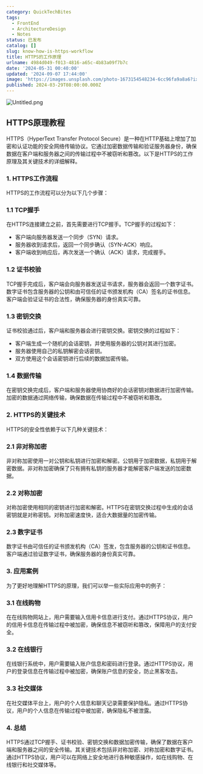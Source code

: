 ```yaml
---
category: QuickTechBites
tags:
  - FrontEnd
  - ArchitectureDesign
  - Notes
status: 已发布
catalog: []
slug: know-how-is-https-workflow
title: HTTPS的工作原理
urlname: 4984d049-f013-4816-a65c-4b83a09f7b7c
date: '2024-05-31 00:40:00'
updated: '2024-09-07 17:44:00'
image: 'https://images.unsplash.com/photo-1673154548234-6cc96fa9a8a6?ixlib=rb-4.0.3&q=85&fm=jpg&crop=entropy&cs=srgb'
published: 2024-03-29T08:00:00.000Z
---
```


![Untitled.png](https://prod-files-secure.s3.us-west-2.amazonaws.com/5d24fe63-e567-4804-86f9-9fdc62e13082/2950c759-0255-4c0a-becc-122aae8c82c0/Untitled.png?X-Amz-Algorithm=AWS4-HMAC-SHA256&X-Amz-Content-Sha256=UNSIGNED-PAYLOAD&X-Amz-Credential=ASIAZI2LB4666JXR4355%2F20250302%2Fus-west-2%2Fs3%2Faws4_request&X-Amz-Date=20250302T053713Z&X-Amz-Expires=3600&X-Amz-Security-Token=IQoJb3JpZ2luX2VjEH4aCXVzLXdlc3QtMiJIMEYCIQCIe5MxbZ069m7GRYLnIfbW%2BbAjlCbUf4SNiu1YLmw6XgIhALZUwNreeyuHXfENo8P4J%2F6P2sOSGetIaKR29P3kl2%2F6KogECLb%2F%2F%2F%2F%2F%2F%2F%2F%2F%2FwEQABoMNjM3NDIzMTgzODA1Igx%2FzffKRXNiDYhffIoq3APlVePyjcSAyS%2FAX0kEv2CHfPKYfAucVu1aFtGtzOlpqUH%2FC8bEtdjKck%2BX91DMtR9PNgFz4JLBSIMkE1vpz74ZpJExQtbBK2WO8HQUJPLiUocXAeHQUbnSDIrO%2B14iAAdaxndxL%2FCuPpGkvhqrUL26beP5LPHjWhYGTtmOU7ZUK%2BSYkoRxQq4rXmR5k8Gw%2FzIgAo0uwd0OBanj4eplubY5XQ0Vn9f2dyIL5XPxdth8VT25ac5H2aCdFnisI4EpPdrfkSW9JTUZ2ckEygQM35ZQJkwRhVP06OJ3HdQvq21Avf%2BkTsGl1tX9JbaMiiPW%2BqJlxgE3vefkwxhhl0cAolnsIEduMiLz8yJVGxVzsg3IdFu%2Fe2ww2%2FGEpZjvhI%2BSMDF0jEJavrQAqhvMQYTcFWR9UQnID85gbgaBF6byTiaDVSAjyOBNkmOAWwdrJTqVAiwSNPLUmWLs1ZGwMaHBznskA0IfSe6h7ITPR3I6mX%2Fp1PJ6irCtTIyZf56qhY%2FhiMSZs6RSve8wV6hCcfx3HEvs95OIv1P%2Bbvh7HkbN6B8%2Fa0rsGtEpQ5TOV4fPGChdERG5ypjpEVr2AB5lNPBaMFOBdjoJedX0uMjS5Fifv0PjTtJ8zCOLEILbmfyADDCJ1o%2B%2BBjqkAZl%2BaPhCgzc43VQ1iVMWTzEf0POlaC17x0xq3AeRgwS9QaIfroWQHZjmLmW9yMbf%2BfEmmBoedaCrjUVUVPWZoxsZIyYis6QwxWq%2FFP7XrsS4L5Je4M%2BSOi9%2BI2nxIHVdIX6DVS%2FJ59J6dfLaooKpx1W%2Bo%2BXikaFyHeHvayWG1wW%2FAzqDSuGJCbdNhmmyjFaHqzqiRck3JWxNihQ6cvDiTuUg8m62&X-Amz-Signature=5e08b2db7e311e49e91c1bc7417b58c8ff7c885ac6ca5854f3871ed6a09c8011&X-Amz-SignedHeaders=host&x-id=GetObject)


## HTTPS原理教程


HTTPS（HyperText Transfer Protocol Secure）是一种在HTTP基础上增加了加密和认证功能的安全网络传输协议。它通过加密数据传输和验证服务器身份，确保数据在客户端和服务器之间的传输过程中不被窃听和篡改。以下是HTTPS的工作原理及其关键技术的详细解释。


### 1. HTTPS工作流程


HTTPS的工作流程可以分为以下几个步骤：


### 1.1 TCP握手


在HTTPS连接建立之前，首先需要进行TCP握手。TCP握手的过程如下：

- 客户端向服务器发送一个同步（SYN）请求。
- 服务器收到请求后，返回一个同步确认（SYN-ACK）响应。
- 客户端收到响应后，再次发送一个确认（ACK）请求，完成握手。

### 1.2 证书校验


TCP握手完成后，客户端会向服务器发送证书请求，服务器会返回一个数字证书。数字证书包含服务器的公钥和由可信任的证书颁发机构（CA）签名的证书信息。客户端会验证证书的合法性，确保服务器的身份真实可靠。


### 1.3 密钥交换


证书校验通过后，客户端和服务器会进行密钥交换。密钥交换的过程如下：

- 客户端生成一个随机的会话密钥，并使用服务器的公钥对其进行加密。
- 服务器使用自己的私钥解密会话密钥。
- 双方使用这个会话密钥进行后续的数据加密传输。

### 1.4 数据传输


在密钥交换完成后，客户端和服务器使用协商好的会话密钥对数据进行加密传输。加密的数据通过网络传输，确保数据在传输过程中不被窃听和篡改。


### 2. HTTPS的关键技术


HTTPS的安全性依赖于以下几种关键技术：


### 2.1 非对称加密


非对称加密使用一对公钥和私钥进行加密和解密。公钥用于加密数据，私钥用于解密数据。非对称加密确保了只有拥有私钥的服务器才能解密客户端发送的加密数据。


### 2.2 对称加密


对称加密使用相同的密钥进行加密和解密。HTTPS在密钥交换过程中生成的会话密钥就是对称密钥。对称加密速度快，适合大数据量的加密传输。


### 2.3 数字证书


数字证书由可信任的证书颁发机构（CA）签发，包含服务器的公钥和证书信息。客户端通过验证数字证书，确保服务器的身份真实可靠。


### 3. 应用案例


为了更好地理解HTTPS的原理，我们可以举一些实际应用中的例子：


### 3.1 在线购物


在在线购物网站上，用户需要输入信用卡信息进行支付。通过HTTPS协议，用户的信用卡信息在传输过程中被加密，确保信息不被窃听和篡改，保障用户的支付安全。


### 3.2 在线银行


在线银行系统中，用户需要输入账户信息和密码进行登录。通过HTTPS协议，用户的登录信息在传输过程中被加密，确保账户信息的安全，防止黑客攻击。


### 3.3 社交媒体


在社交媒体平台上，用户的个人信息和聊天记录需要保护隐私。通过HTTPS协议，用户的个人信息在传输过程中被加密，确保隐私不被泄露。


### 4. 总结


HTTPS通过TCP握手、证书校验、密钥交换和数据加密传输，确保了数据在客户端和服务器之间的安全传输。其关键技术包括非对称加密、对称加密和数字证书。通过HTTPS协议，用户可以在网络上安全地进行各种敏感操作，如在线购物、在线银行和社交媒体等。

